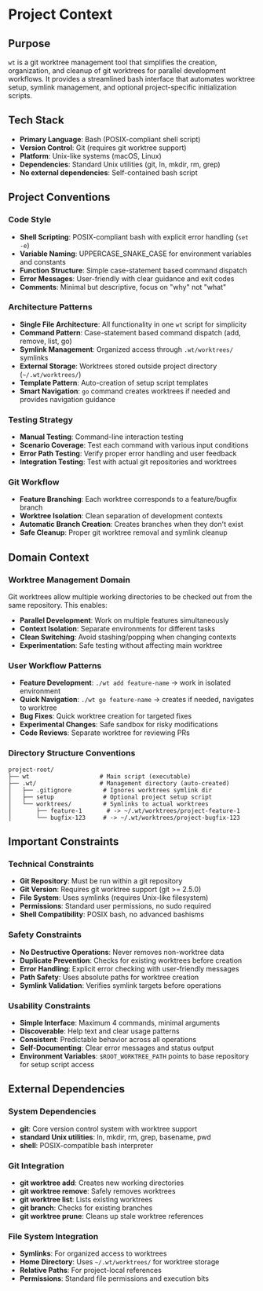# Project Context

## Purpose

`wt` is a git worktree management tool that simplifies the creation, organization, and cleanup of git worktrees for parallel development workflows. It provides a streamlined bash interface that automates worktree setup, symlink management, and optional project-specific initialization scripts.

## Tech Stack

- **Primary Language**: Bash (POSIX-compliant shell script)
- **Version Control**: Git (requires git worktree support)
- **Platform**: Unix-like systems (macOS, Linux)
- **Dependencies**: Standard Unix utilities (git, ln, mkdir, rm, grep)
- **No external dependencies**: Self-contained bash script

## Project Conventions

### Code Style

- **Shell Scripting**: POSIX-compliant bash with explicit error handling (`set -e`)
- **Variable Naming**: UPPERCASE_SNAKE_CASE for environment variables and constants
- **Function Structure**: Simple case-statement based command dispatch
- **Error Messages**: User-friendly with clear guidance and exit codes
- **Comments**: Minimal but descriptive, focus on "why" not "what"

### Architecture Patterns

- **Single File Architecture**: All functionality in one `wt` script for simplicity
- **Command Pattern**: Case-statement based command dispatch (add, remove, list, go)
- **Symlink Management**: Organized access through `.wt/worktrees/` symlinks
- **External Storage**: Worktrees stored outside project directory (`~/.wt/worktrees/`)
- **Template Pattern**: Auto-creation of setup script templates
- **Smart Navigation**: `go` command creates worktrees if needed and provides navigation guidance

### Testing Strategy

- **Manual Testing**: Command-line interaction testing
- **Scenario Coverage**: Test each command with various input conditions
- **Error Path Testing**: Verify proper error handling and user feedback
- **Integration Testing**: Test with actual git repositories and worktrees

### Git Workflow

- **Feature Branching**: Each worktree corresponds to a feature/bugfix branch
- **Worktree Isolation**: Clean separation of development contexts
- **Automatic Branch Creation**: Creates branches when they don't exist
- **Safe Cleanup**: Proper git worktree removal and symlink cleanup

## Domain Context

### Worktree Management Domain

Git worktrees allow multiple working directories to be checked out from the same repository. This enables:
- **Parallel Development**: Work on multiple features simultaneously
- **Context Isolation**: Separate environments for different tasks
- **Clean Switching**: Avoid stashing/popping when changing contexts
- **Experimentation**: Safe testing without affecting main worktree

### User Workflow Patterns

- **Feature Development**: `./wt add feature-name` → work in isolated environment
- **Quick Navigation**: `./wt go feature-name` → creates if needed, navigates to worktree
- **Bug Fixes**: Quick worktree creation for targeted fixes
- **Experimental Changes**: Safe sandbox for risky modifications
- **Code Reviews**: Separate worktree for reviewing PRs

### Directory Structure Conventions

```
project-root/
├── wt                    # Main script (executable)
├── .wt/                  # Management directory (auto-created)
│   ├── .gitignore         # Ignores worktrees symlink dir
│   ├── setup              # Optional project setup script
│   └── worktrees/         # Symlinks to actual worktrees
│       ├── feature-1       # -> ~/.wt/worktrees/project-feature-1
│       └── bugfix-123     # -> ~/.wt/worktrees/project-bugfix-123
```

## Important Constraints

### Technical Constraints

- **Git Repository**: Must be run within a git repository
- **Git Version**: Requires git worktree support (git >= 2.5.0)
- **File System**: Uses symlinks (requires Unix-like filesystem)
- **Permissions**: Standard user permissions, no sudo required
- **Shell Compatibility**: POSIX bash, no advanced bashisms

### Safety Constraints

- **No Destructive Operations**: Never removes non-worktree data
- **Duplicate Prevention**: Checks for existing worktrees before creation
- **Error Handling**: Explicit error checking with user-friendly messages
- **Path Safety**: Uses absolute paths for worktree creation
- **Symlink Validation**: Verifies symlink targets before operations

### Usability Constraints

- **Simple Interface**: Maximum 4 commands, minimal arguments
- **Discoverable**: Help text and clear usage patterns
- **Consistent**: Predictable behavior across all operations
- **Self-Documenting**: Clear error messages and status output
- **Environment Variables**: `$ROOT_WORKTREE_PATH` points to base repository for setup script access

## External Dependencies

### System Dependencies

- **git**: Core version control system with worktree support
- **standard Unix utilities**: ln, mkdir, rm, grep, basename, pwd
- **shell**: POSIX-compatible bash interpreter

### Git Integration

- **git worktree add**: Creates new working directories
- **git worktree remove**: Safely removes worktrees
- **git worktree list**: Lists existing worktrees
- **git branch**: Checks for existing branches
- **git worktree prune**: Cleans up stale worktree references

### File System Integration

- **Symlinks**: For organized access to worktrees
- **Home Directory**: Uses `~/.wt/worktrees/` for worktree storage
- **Relative Paths**: For project-local references
- **Permissions**: Standard file permissions and execution bits
